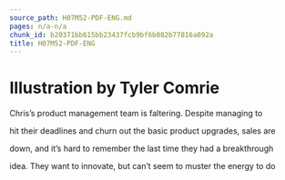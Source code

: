 ```yaml
---
source_path: H07M52-PDF-ENG.md
pages: n/a-n/a
chunk_id: b20371bb615bb23437fcb9bf6b082b77816a092a
title: H07M52-PDF-ENG
---
```

# Illustration by Tyler Comrie

Chris’s product management team is faltering. Despite managing to

hit their deadlines and churn out the basic product upgrades, sales are

down, and it’s hard to remember the last time they had a breakthrough

idea. They want to innovate, but can’t seem to muster the energy to do
